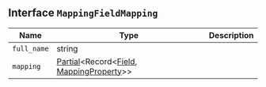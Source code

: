 ## Interface `MappingFieldMapping`

| Name | Type | Description |
| - | - | - |
| `full_name` | string | &nbsp; |
| `mapping` | [Partial](./Partial.md)<Record<[Field](./Field.md), [MappingProperty](./MappingProperty.md)>> | &nbsp; |
